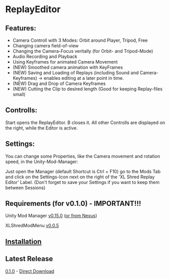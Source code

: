 # ReplayEditor

## Features:
- Camera Controll with 3 Modes: Orbit around Player, Tripod, Free
- Changing camera field-of-view
- Changing the Camera-Focus veritally (for Orbit- and Tripod-Mode)
- Audio Recording and Playback 
- Using Keyframes for animated Camera Movement
- (NEW) Smoothed camera animation with KeyFrames
- (NEW) Saving and Loading of Replays (including Sound and Camera-Keyframes) -> enables editing at a later point in time.
- (NEW) Drag and Drop of Camera Keyframes
- (NEW) Cutting the Clip to desired length (Good for keeping Replay-files small)

## Controlls:
Start opens the ReplayEditor. B closes it.
All other Controlls are displayed on the right, while the Editor is active.

## Settings:
You can change some Properties, like the Camera movement and rotation speed, in the Unity-Mod-Manager:

Just open the Manager (default Shortcut is Ctrl + F10) go to the Mods Tab and click on the Settings-Icon next on the right of the 'XL Shred Replay Editor' Label. (Don't forget to save your Settings if you want to keep them between Sessions)

## Requirements (for v0.1.0) - IMPORTANT!!!
Unity Mod Manager [v0.15.0](https://www.dropbox.com/s/wz8x8e4onjdfdbm/UnityModManager.zip?dl=1) ([or from Nexus](https://www.nexusmods.com/site/mods/21/))

XLShredModMenu [v0.0.5](https://github.com/blendermf/XLShredLoader/releases/download/menu-mod-0.0.5/XLShredMenuMod-0.0.5.zip)

## [Installation](https://github.com/DanielKIWI/SkaterXL-Modding#installation)

## Latest Release
[0.1.0](https://github.com/DanielKIWI/SkaterXL-Modding/releases/tag/XLShredReplayEditor-v0.1.0) - [Direct Download](https://github.com/DanielKIWI/SkaterXL-Modding/releases/download/XLShredReplayEditor-v0.1.0/XLShredReplayEditor-0.1.0.zip)
